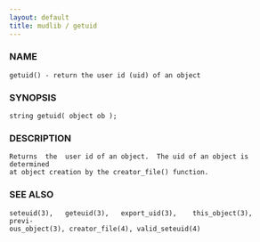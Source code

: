 ```yaml
---
layout: default
title: mudlib / getuid
---
```


### NAME

    getuid() - return the user id (uid) of an object

### SYNOPSIS

    string getuid( object ob );

### DESCRIPTION

    Returns  the  user id of an object.  The uid of an object is determined
    at object creation by the creator_file() function.

### SEE ALSO

    seteuid(3),   geteuid(3),   export_uid(3),    this_object(3),    previ‐
    ous_object(3), creator_file(4), valid_seteuid(4)

